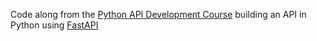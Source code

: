 Code along from the [Python API Development Course](https://www.youtube.com/watch?v=0sOvCWFmrtA) building an API in Python using [FastAPI](https://fastapi.tiangolo.com/)